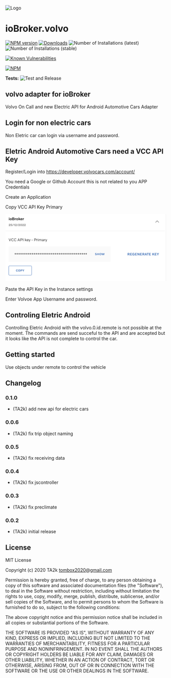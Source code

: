![Logo](admin/volvo.png)

# ioBroker.volvo

[![NPM version](http://img.shields.io/npm/v/iobroker.volvo.svg)](https://www.npmjs.com/package/iobroker.volvo)
[![Downloads](https://img.shields.io/npm/dm/iobroker.volvo.svg)](https://www.npmjs.com/package/iobroker.volvo)
![Number of Installations (latest)](http://iobroker.live/badges/volvo-installed.svg)
![Number of Installations (stable)](http://iobroker.live/badges/volvo-stable.svg)

[![Known Vulnerabilities](https://snyk.io/test/github/TA2k/ioBroker.volvo/badge.svg)](https://snyk.io/test/github/TA2k/ioBroker.volvo)

[![NPM](https://nodei.co/npm/iobroker.volvo.png?downloads=true)](https://nodei.co/npm/iobroker.volvo/)

**Tests:** ![Test and Release](https://github.com/TA2k/ioBroker.volvo/workflows/Test%20and%20Release/badge.svg)
## volvo adapter for ioBroker

Volvo On Call and new Electric API for Android Automotive Cars Adapter

## Login for non electric cars

Non Eletric car can login via username and password.


## Eletric Android Automotive Cars need a VCC API Key

Register/Login into 
<https://developer.volvocars.com/account/>

You need a Google or Github Account this is not related to you APP Credentials

Create an Application

Copy VCC API Key Primary

![VCC ApiKey](./vccapikey.png)

Paste the API Key in the Instance settings

Enter Volvoe App Username and password.

## Controling Eletric Android
Controlling Eletric Android with the volvo.0.id.remote is not possible at the moment. The commands are send succeful to the API and are accepted but it looks like the API is not complete to control the car.


## Getting started

Use objects under remote to control the vehicle



## Changelog

### 0.1.0

* (TA2k) add new api for electric cars
### 0.0.6

* (TA2k) fix trip object naming
  
### 0.0.5

* (TA2k) fix receiving data

### 0.0.4

* (TA2k) fix jscontroller
  
### 0.0.3

* (TA2k) fix preclimate

### 0.0.2

* (TA2k) initial release

## License

MIT License

Copyright (c) 2020 TA2k <tombox2020@gmail.com>

Permission is hereby granted, free of charge, to any person obtaining a copy
of this software and associated documentation files (the "Software"), to deal
in the Software without restriction, including without limitation the rights
to use, copy, modify, merge, publish, distribute, sublicense, and/or sell
copies of the Software, and to permit persons to whom the Software is
furnished to do so, subject to the following conditions:

The above copyright notice and this permission notice shall be included in all
copies or substantial portions of the Software.

THE SOFTWARE IS PROVIDED "AS IS", WITHOUT WARRANTY OF ANY KIND, EXPRESS OR
IMPLIED, INCLUDING BUT NOT LIMITED TO THE WARRANTIES OF MERCHANTABILITY,
FITNESS FOR A PARTICULAR PURPOSE AND NONINFRINGEMENT. IN NO EVENT SHALL THE
AUTHORS OR COPYRIGHT HOLDERS BE LIABLE FOR ANY CLAIM, DAMAGES OR OTHER
LIABILITY, WHETHER IN AN ACTION OF CONTRACT, TORT OR OTHERWISE, ARISING FROM,
OUT OF OR IN CONNECTION WITH THE SOFTWARE OR THE USE OR OTHER DEALINGS IN THE
SOFTWARE.
